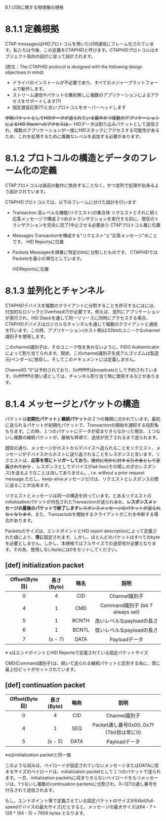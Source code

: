 8.1 USBに関する物理層の規格

# 8.1.1 定義根拠

CTAP messagesはHIDプロトコルを用いたUSB通信にフレーム化されています。私たちは今後、この定義をCTAPHIDと呼びます。CTAPHIDプロトコルはオブジェクト指向の設計に従って設計されます。

(原文：The CTAPHID protocol is designed with the following design objectives in mind)

- ドライバのインストールが不必要であり、すべてのメジャープラットフォームで動作します。
- ストリーム通信やパケットの集約無しに複数のアプリケーションによるアクセスをサポートします(?)
- 固定遅延応答(?)と古いプロトコルをオーバーヘッドします

~~中断パケットとしてHIDデータが送られている最中かつ複数のアプリケーションによるHID Stackへのアクセスは、~~ HIDデータは割り込みパケットとして送信され、複数のアプリケーションが一度にHIDスタックにアクセスする可能性があるため、これを処理するために複雑なレベルを追加する必要があります。

# 8.1.2 プロトコルの構造とデータのフレーム化の定義

CTAPプロトコルは直前の動作に依存することなく，かつ並列で処理が出来るよう設計されています。

CTAPHIDプロトコルでは、以下のフレームに分けた設計を行います

- Transaction
  高レベルな機能(リクエスト)の集合体
  リクエストとそれに続く応答メッセージで構成
  2つめのトランザクションを実行する前に、現在のトランザクションを完全に完了|中止させる必要あり
  CTAPプロトコル層に位置

- Messages
  Transactionを構成する"リクエスト"と"応答メッセージ"のことです。
  HID Reportsに位置

- Packets
  Messagesを順番に特定のbitに分割したものです。
  CTAPHIDではPacketsを最小の単位としています。

  HIDReportsに位置

# 8.1.3 並列化とチャンネル

CTAPHIDデバイスを複数のクライアントに分割することを許可するにはには、付加的なロジックとOverhead(?)が必要です。例えば、並列にアプリケーションが実行され、HID Stackを通して同一リソースに同時にアクセスする場合、CTAPHIDデバイスはロジカルなチャンネルを通じて複数のクライアントと通信を行います。この時、アプリケーション(ホスト側)は32bitのユニークなchannel識別子を使用します。

このchannel識別子は、そのユニーク性を失わないように、FIDO Authenticatorによって割り当てられます。現状、このchannel識別子生成アルゴリズムは製造元(ベンダー)に依存し、そしてこのドキュメントには定義しません。

ChannelID "0"は予約されており、0xffffffffはbroadcatsとして予約されています。0xffffffffの使い道としては、チャンネル割り当て時に使用するなどがあります。

# 8.1.4  メッセージとパケットの構造

パケットは**初期化パケット**と**継続パケット**の２つの種類に分かれています。最初に送られるパケットが初期化パケットで、Transactionの開始を通知する役割**も**もちます。この時、１つのパケットにデータが収まりきらなかった場合、１つないし複数の継続パケットが、厳格な昇順で、送信が完了されるまで送られます。

既知の通り、メッセージがホストからデバイスへ送られることをリクエスト、メッセージがデバイスからホストに送り返されることをレスポンスと言います。リクエストは、**応答を常にトリガーしており、**~~絶対に何かに対する引き金として定義されており~~ 、レスポンスとしてデバイスがad-hoc(その場しのぎのレスポンス)を送るようなことは決してありません。, i.e. without a prior request message.ただし、keep-aliveメッセージだけは、リクエストとレスポンスの間に送ることが出来ます。

リクエストとメッセージは同一の構造を持っています。とあるリクエストのinitializationパケットが内包されたTransactionが送られ~~ると~~、**レスポンスメッセージの最後のパケットで終了します**~~レスポンスメッセージのパケットが送られなくなります~~。また、Transactuibを開始するクライアントがこれを中断する場合があります。

Packetsのサイズは、エンドポイントとHID report descriptionによって定義された値により、**常に**固定されます。しかし、ほとんどのパケットはすべてのbyteを必要としません。しかし、本規格ではフルサイズでの送受信が必要となります。その為、使用しないbyteには0をセットしてください。

## [def] initialization packet

| Offset(Byte目) | 長さ(Byte) | 略名  |               説明               |
| :------------: | :--------: | :---: | :------------------------------: |
|       0        |     4      |  CID  |          Channel識別子           |
|       4        |     1      |  CMD  | Command識別子 (bit 7 always set) |
|       5        |     1      | BCNTH |    高いレベルなpayloadの長さ     |
|       6        |     1      | BCNTL |    低いレベルなpayloadの長さ     |
|       7        |  (s - 7)   | DATA  |          Payloadデータ           |

※ sはエンドポイントとHID Reportsで定義されている固定パケットサイズ

CMD(Command識別子)は、続いて送られる継続パケットと区別する為に、常に最上位ビットがセットされています。

## [def] continuation packet

| Offset(Byte目) | 長さ(Byte) | 略称 |                   説明                   |
| :------------: | :--------: | :--: | :--------------------------------------: |
|       0        |     4      | CID  |              Channel識別子               |
|       4        |     1      | SEQ  | Packet通し番号0x00..0x7f (7bit目は常に0) |
|       5        |  (s - 5)   | DATA |              Payloadデータ               |

※sはinitialization packetと同一値

このような試みは、ペイロードが設定されていないメッセージまたはDATAに収まるサイズのペイロードは、initialization packetとして１つのパケットで送られます。一方、initialization packetsに収まりきらないペイロードをもつメッセージは、1つないし複数のcontinuation packetsに分割され、0~127の通し番号を付与されて送信されます。

もし、エンドポイント等で定義さえている固定パケットのサイズが64bit(full-speedデバイスの最大サイズ)だとすると、メッセージの最大サイズは64 - 7 + 128 * (64 - 5) = 7609 bytes となります。